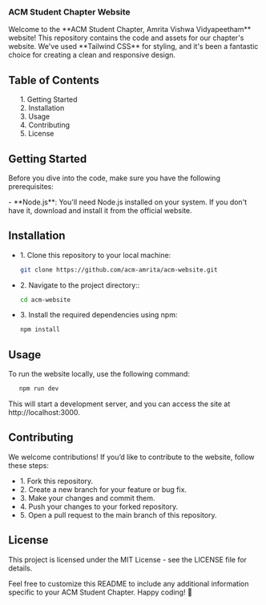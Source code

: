 ### ACM Student Chapter Website

<p>Welcome to the **ACM Student Chapter, Amrita Vishwa Vidyapeetham** website! This repository contains the code and assets for our chapter's website. We've used **Tailwind CSS** for styling, and it's been a fantastic choice for creating a clean and responsive design.</p>

<h2>Table of Contents</h2>

<ul type="none">
<li>1. Getting Started</li>
<li>2. Installation</li>
<li>3. Usage</li>
<li>4. Contributing</li>
<li>5. License</li>
</ul>

<h2>Getting Started</h2>

<p>Before you dive into the code, make sure you have the following prerequisites:</p>

<p> - **Node.js**: You'll need Node.js installed on your system. If you don't have it, download and install it from the official website.</p>

<h2>Installation</h2>

<ul>
<li>
<p>1. Clone this repository to your local machine:

   ```bash
   git clone https://github.com/acm-amrita/acm-website.git
   ```
   </p>
</li>

<li>
<p>2. Navigate to the project directory::

   ```bash
   cd acm-website
   ```
   </p>
</li>

<li>
<p>3. Install the required dependencies using npm:

   ```bash
   npm install
   ```
   </p>
</li>
</ul>

<h2>Usage</h2>
<p>To run the website locally, use the following command:</p>

```bash
   npm run dev
   ```
<p>This will start a development server, and you can access the site at http://localhost:3000.</p>

<h2>Contributing</h2>
<p>We welcome contributions! If you’d like to contribute to the website, follow these steps:</p>
<ul>
<li>1. Fork this repository.</li>
<li>2. Create a new branch for your feature or bug fix.</li>
<li>3. Make your changes and commit them.</li>
<li>4. Push your changes to your forked repository.</li>
<li>5. Open a pull request to the main branch of this repository.</li>
</ul>

<h2>License</h2>
<p>This project is licensed under the MIT License - see the LICENSE file for details.</p>
<p>Feel free to customize this README to include any additional information specific to your ACM Student Chapter. Happy coding! 🚀</p>
